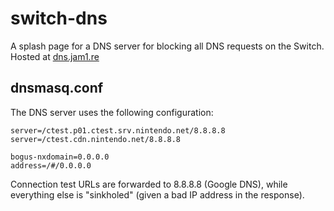 # switch-dns

A splash page for a DNS server for blocking all DNS requests on the Switch. Hosted at [dns.jam1.re](https://dns.jam1.re)

## dnsmasq.conf

The DNS server uses the following configuration:

```
server=/ctest.p01.ctest.srv.nintendo.net/8.8.8.8
server=/ctest.cdn.nintendo.net/8.8.8.8

bogus-nxdomain=0.0.0.0
address=/#/0.0.0.0
```

Connection test URLs are forwarded to 8.8.8.8 (Google DNS), while everything else is "sinkholed" (given a bad IP address in the response).
